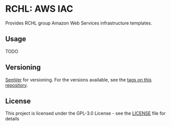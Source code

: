# RCHL: AWS IAC

Provides RCHL group Amazon Web Services infrastructure templates.

## Usage

TODO

## Versioning

[SemVer](http://semver.org/) for versioning. For the versions available,
see the [tags on this repository](https://github.com/rchldev/aws-iac/tags).

## License

This project is licensed under the GPL-3.0 License - see the [LICENSE](LICENSE)
file for details
